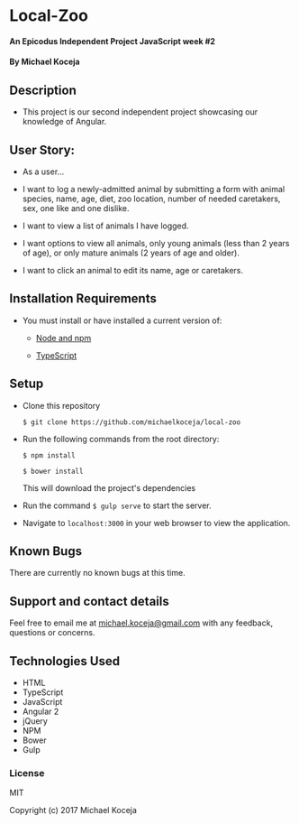 # Local-Zoo

#### An Epicodus Independent Project JavaScript week #2

#### By Michael Koceja

## Description

* This project is our second independent project showcasing our knowledge of Angular.

## User Story:
* As a user…

* I want to log a newly-admitted animal by submitting a form with animal species, name, age, diet, zoo location, number of needed caretakers, sex, one like and one dislike.
* I want to view a list of animals I have logged.
* I want options to view all animals, only young animals (less than 2 years of age), or only mature animals (2 years of age and older).
* I want to click an animal to edit its name, age or caretakers.

## Installation Requirements

* You must install or have installed a current version of:

  * [Node and npm](https://nodejs.org/en/)

  * [TypeScript](https://www.typescriptlang.org/#download-links)

## Setup

* Clone this repository

  `$ git clone https://github.com/michaelkoceja/local-zoo`


* Run the following commands from the root directory:

  `$ npm install`

  `$ bower install`

  This will download the project's dependencies


* Run the command `$ gulp serve` to start the server.

* Navigate to `localhost:3000` in your web browser to view the application.

## Known Bugs

There are currently no known bugs at this time.

## Support and contact details

Feel free to email me at michael.koceja@gmail.com with any feedback, questions or concerns.

## Technologies Used

* HTML
* TypeScript
* JavaScript
* Angular 2
* jQuery
* NPM
* Bower
* Gulp

### License

MIT

Copyright (c) 2017 Michael Koceja
